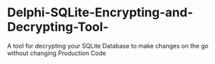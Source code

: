 # Delphi-SQLite-Encrypting-and-Decrypting-Tool-
A tool for decrypting your SQLite Database to make changes on the go without changing Production Code
